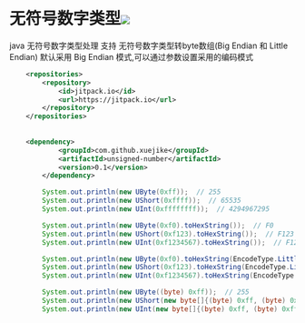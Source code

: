 # 无符号数字类型[![](https://jitpack.io/v/xuejike/unsigned-number.svg)](https://jitpack.io/#xuejike/unsigned-number)

java 无符号数字类型处理
支持 无符号数字类型转byte数组(Big Endian  和 Little Endian)
默认采用 Big Endian 模式,可以通过参数设置采用的编码模式
```xml
	<repositories>
		<repository>
		    <id>jitpack.io</id>
		    <url>https://jitpack.io</url>
		</repository>
	</repositories>
	
	
	<dependency>
    	    <groupId>com.github.xuejike</groupId>
    	    <artifactId>unsigned-number</artifactId>
    	    <version>0.1</version>
    	</dependency>
```


```java
        System.out.println(new UByte(0xff));  // 255
        System.out.println(new UShort(0xffff));  // 65535
        System.out.println(new UInt(0xffffffff));  // 4294967295

        System.out.println(new UByte(0xf0).toHexString());  // F0
        System.out.println(new UShort(0xf123).toHexString());  // F123
        System.out.println(new UInt(0xf1234567).toHexString());  // F1234567

        System.out.println(new UByte(0xf0).toHexString(EncodeType.LittleEndian));  // F0
        System.out.println(new UShort(0xf123).toHexString(EncodeType.LittleEndian));  // 23F1
        System.out.println(new UInt(0xf1234567).toHexString(EncodeType.LittleEndian));  // 674523F1

        System.out.println(new UByte((byte) 0xff));  // 255
        System.out.println(new UShort(new byte[]{(byte) 0xff, (byte) 0xff}));  // 65535
        System.out.println(new UInt(new byte[]{(byte) 0xff, (byte) 0xff, (byte) 0xff, (byte) 0xff}));  // 4294967295
```
